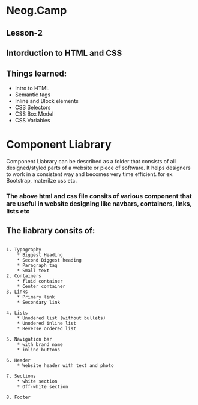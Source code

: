 # Neog.Camp
## Lesson-2

## Intorduction to HTML and CSS

## Things learned:
* Intro to HTML
* Semantic tags
* Inline and Block elements
* CSS Selectors
* CSS Box Model
* CSS Variables


# Component Liabrary

Component Liabrary can be described as a folder that consists of all designed/styled parts of a website or piece of software.
It helps designers to work in a consistent way and becomes very time efficient.
for ex: Bootstrap, materilze css etc.
 

### The above html and css file consits of various component that are useful in website designing like navbars, containers, links, lists etc

## The liabrary consits of:
``` 

1. Typography
    * Biggest Heading
    * Second Biggest heading
    * Paragraph tag
    * Small text
2. Containers
    * fluid container
    * Center container
3. Links 
    * Primary link
    * Secondary link

4. Lists
    * Unodered list (without bullets)
    * Unodered inline list
    * Reverse ordered list

5. Navigation bar
    * with brand name
    * inline buttons

6. Header
    * Website header with text and photo

7. Sections
    * white section
    * Off-white section

8. Footer
```

